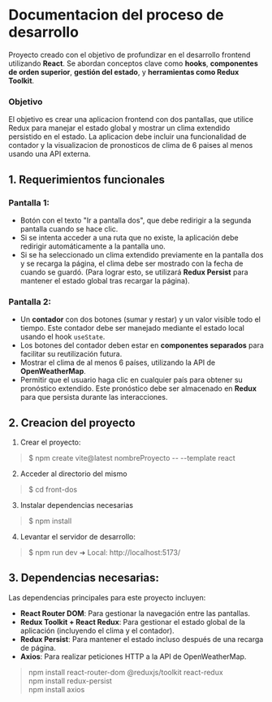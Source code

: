 
# Documentacion del proceso de desarrollo
Proyecto creado con el objetivo de profundizar en el desarrollo frontend utilizando **React**. Se abordan conceptos clave como **hooks**, **componentes de orden superior**, **gestión del estado**, y **herramientas como Redux Toolkit**.

### Objetivo
El objetivo es crear una aplicacion frontend con dos pantallas, que utilice Redux para manejar el estado global y mostrar un clima extendido persistido en el estado.
La aplicacion debe incluir una funcionalidad de contador y la visualizacion de pronosticos de clima de 6 paises al menos usando una API externa.

## 1. Requerimientos funcionales
### Pantalla 1:
- Botón con el texto "Ir a pantalla dos", que debe redirigir a la segunda pantalla cuando se hace clic.
- Si se intenta acceder a una ruta que no existe, la aplicación debe redirigir automáticamente a la pantalla uno.
- Si se ha seleccionado un clima extendido previamente en la pantalla dos y se recarga la página, el clima debe ser mostrado con la fecha de cuando se guardó. (Para lograr esto, se utilizará **Redux Persist** para mantener el estado global tras recargar la página).
### Pantalla 2:
- Un **contador** con dos botones (sumar y restar) y un valor visible todo el tiempo. Este contador debe ser manejado mediante el estado local usando el hook `useState`.
- Los botones del contador deben estar en **componentes separados** para facilitar su reutilización futura.
- Mostrar el clima de al menos 6 países, utilizando la API de **OpenWeatherMap**.
- Permitir que el usuario haga clic en cualquier país para obtener su pronóstico extendido. Este pronóstico debe ser almacenado en **Redux** para que persista durante las interacciones.


## 2. Creacion del proyecto
1. Crear el proyecto:
>$ npm create vite@latest nombreProyecto -- --template react

2. Acceder al directorio del mismo
>$ cd front-dos
3. Instalar dependencias necesarias
>$ npm install
4. Levantar el servidor de desarrollo:
>$ npm run dev
> ➜  Local:   http://localhost:5173/


## 3. Dependencias necesarias:
Las dependencias principales para este proyecto incluyen:
-   **React Router DOM**: Para gestionar la navegación entre las pantallas. 
-  **Redux Toolkit + React Redux**: Para gestionar el estado global de la aplicación (incluyendo el clima y el contador).
-   **Redux Persist**: Para mantener el estado incluso después de una recarga de página.
- **Axios**: Para realizar peticiones HTTP a la API de OpenWeatherMap.

> npm install react-router-dom @reduxjs/toolkit react-redux  
> npm install redux-persist  
> npm install axios  


